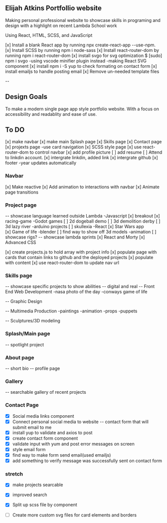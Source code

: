 ## Elijah Atkins Portfollio website
Making personal professional website to showcase skills
in programing and design with a highlight on recent 
Lambda School work

Using React, HTML, SCSS, and JavaScript

[x] Install a blank React app by running npx create-react-app <app-name> --use-npm.
[x] Install SCSS by running npm i node-sass
[x] Install react-router-dom by running npm i react-router-dom
[x] install svgo for svg optimization $ [sudo] npm i svgo
    -using vscode minifier plugin instead
    -making React SVG component
[x] install npm i -S yup to check formating on contact form
[x] install emailjs to handle posting email
[x] Remove un-needed template files

--

## Design Goals
 
 To make a modern single page app style portfolio website. With a focus on accessibility and readablity and ease of use. 
 
## To DO

[x] make navbar
[x] make main Splash page 
[x] Skills page
[x] Contact page
[x] projexts page -use card navigation
[x] SCSS style page
[x] use react-router-dom to control navbar
[x] add profile picture
[ ] add resume 
[ ] Attend to linkdin account.
[x] intergrate linkdin, added link
[x] intergrate github
[x] footer -year updates automatically

### Navbar

[x] Make reactive
[x] Add animation to interactions with navbar
[x] Animate page transitions

### Project page
-- showcase language learned outside Lambda
    -Javascript
        [x] breakout
        [x] racing-game
    -Godot games
        [ ] 2d dogeball demo
        [ ] 3d demolition derby
        [ ] 3d lazy river
    -arduino projects
        [ ] skullexia
    -React 
         [x] Star Wars app  
         [x] Game of life 
    -blender
        [ ] find way to show off 3d models
    -animation
        [ ] showcase rigs?
-- showcase lambda sprints
        [x] React and Morty
        [x] Advanced CSS


[x] create projects.js to hold array with project info
[x] populate page with cards that contain links to github and the deployed projects
[x] populate with content
[x] use react-router-dom to update nav url

### Skills page

-- showcase specific projects to show abilities
-- digital and real
-- Front End Web Development
    -nasa photo of the day
    -conways game of life
    
-- Graphic Design 

-- Multimedia Production
    -paintings 
    -animation
    -props 
    -puppets

-- Sculptures/3D modeling

### Splash/Main page

-- spotlight project

### About page

-- short bio
-- profile page

### Gallery

-- searchable gallery of recent projects

### Contact Page

-[x] Social media links component
-[x] Connect personal social media to website
-- contact form that will submit email to me
-[x] install yup to validate and axios to post
-[x] create contact form component
-[x] validate input with yum and post error messages on screen
-[x] style email form
-[x] find way to make form send email(used emailjs)
-[x] add something to verify message was successfully sent on contact form

### stretch

-[x] make projects searcable
-[x] improved search
-[x] Split up scss file by component
-[ ] Create more custom svg files for card elements and borders


